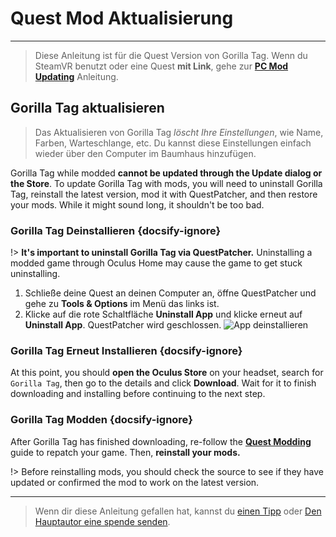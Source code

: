 # Quest Mod Aktualisierung
---
>
> Diese Anleitung ist für die Quest Version von Gorilla Tag. Wenn du SteamVR benutzt oder eine Quest **mit Link**, gehe zur [**PC Mod Updating**](pc-updating) Anleitung.

<!-- <div class="horizontal bordered" data-ea-publisher="gorillatagmodding-burrito-software" data-ea-type="image" data-ea-manual="true" id="quest-mod-updating"></div> -->
<!-- Guide Page Ad -->
<ins class="adsbygoogle"
     style="display:block"
     data-ad-client="ca-pub-1545654854838298"
     data-ad-slot="8114351325"
     data-ad-format="auto"
     data-full-width-responsive="true"></ins>

## Gorilla Tag aktualisieren

> Das Aktualisieren von Gorilla Tag *löscht Ihre Einstellungen*, wie Name, Farben, Warteschlange, etc. Du kannst diese Einstellungen einfach wieder über den Computer im Baumhaus hinzufügen.

Gorilla Tag while modded **cannot be updated through the Update dialog or the Store**. To update Gorilla Tag with mods, you will need to uninstall Gorilla Tag, reinstall the latest version, mod it with QuestPatcher, and then restore your mods. While it might sound long, it shouldn't be too bad.

### Gorilla Tag Deinstallieren {docsify-ignore}

!> **It's important to uninstall Gorilla Tag via QuestPatcher.** Uninstalling a modded game through Oculus Home may cause the game to get stuck uninstalling.

1. Schließe deine Quest an deinen Computer an, öffne QuestPatcher und gehe zu **Tools & Options** im Menü das links ist.
2. Klicke auf die rote Schaltfläche **Uninstall App** und klicke erneut auf **Uninstall App**. QuestPatcher wird geschlossen. ![App deinstallieren](../docs/files/uninstallapp.png)

### Gorilla Tag Erneut Installieren {docsify-ignore}

At this point, you should **open the Oculus Store** on your headset, search for `Gorilla Tag`, then go to the details and click **Download**. Wait for it to finish downloading and installing before continuing to the next step.

### Gorilla Tag Modden {docsify-ignore}

After Gorilla Tag has finished downloading, re-follow the [**Quest Modding**](quest-guide) guide to repatch your game. Then, **reinstall your mods.**

!> Before reinstalling mods, you should check the source to see if they have updated or confirmed the mod to work on the latest version.

---

> Wenn dir diese Anleitung gefallen hat, kannst du [einen Tipp](https://streamelements.com/burritosoft/tip) oder [Den Hauptautor eine spende senden](https://github.com/sponsors/burritosoftware).